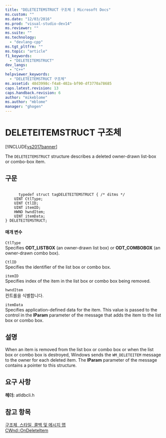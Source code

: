```yaml
---
title: "DELETEITEMSTRUCT 구조체 | Microsoft Docs"
ms.custom: ""
ms.date: "12/03/2016"
ms.prod: "visual-studio-dev14"
ms.reviewer: ""
ms.suite: ""
ms.technology: 
  - "devlang-cpp"
ms.tgt_pltfrm: ""
ms.topic: "article"
f1_keywords: 
  - "DELETEITEMSTRUCT"
dev_langs: 
  - "C++"
helpviewer_keywords: 
  - "DELETEITEMSTRUCT 구조체"
ms.assetid: 48d3998c-f4a8-402a-bf90-df3770a78685
caps.latest.revision: 13
caps.handback.revision: 6
author: "mikeblome"
ms.author: "mblome"
manager: "ghogen"
---
```

# DELETEITEMSTRUCT 구조체
[!INCLUDE[vs2017banner](../../assembler/inline/includes/vs2017banner.md)]

The `DELETEITEMSTRUCT` structure describes a deleted owner\-drawn list\-box or combo\-box item.  
  
## 구문  
  
```  
  
      typedef struct tagDELETEITEMSTRUCT { /* ditms */  
    UINT CtlType;  
    UINT CtlID;  
    UINT itemID;  
    HWND hwndItem;  
    UINT itemData;  
} DELETEITEMSTRUCT;  
```  
  
#### 매개 변수  
 `CtlType`  
 Specifies **ODT\_LISTBOX** \(an owner\-drawn list box\) or **ODT\_COMBOBOX** \(an owner\-drawn combo box\).  
  
 `CtlID`  
 Specifies the identifier of the list box or combo box.  
  
 `itemID`  
 Specifies index of the item in the list box or combo box being removed.  
  
 `hwndItem`  
 컨트롤을 식별합니다.  
  
 `itemData`  
 Specifies application\-defined data for the item.  This value is passed to the control in the **lParam** parameter of the message that adds the item to the list box or combo box.  
  
## 설명  
 When an item is removed from the list box or combo box or when the list box or combo box is destroyed, Windows sends the `WM_DELETEITEM` message to the owner for each deleted item.  The **lParam** parameter of the message contains a pointer to this structure.  
  
## 요구 사항  
 **헤더:** atldbcli.h  
  
## 참고 항목  
 [구조체, 스타일, 콜백 및 메시지 맵](../../mfc/reference/structures-styles-callbacks-and-message-maps.md)   
 [CWnd::OnDeleteItem](../Topic/CWnd::OnDeleteItem.md)